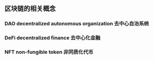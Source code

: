 ## 区块链的相关概念
### DAO decentralized autonomous organization 去中心自治系统
### DeFi decentralized finance 去中心化金融
### NFT non-fungible token 非同质化代币